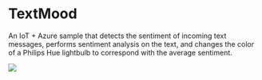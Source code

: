 # TextMood
An IoT + Azure sample that detects the sentiment of incoming text messages, performs sentiment analysis on the text, and changes the color of a Philips Hue lightbulb to correspond with the average sentiment.

![](https://github.com/brminnick/Videos/blob/master/TextMood/TextMoodGif.gif)

